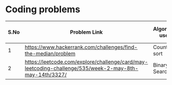 # Coding problems
| S.No | Problem Link | Algorithm used | Data Structure used | Time Complexity | Space Complexity |
|------|--------------|----------------|---------------------|-----------------|------------------|
| 1    | https://www.hackerrank.com/challenges/find-the-median/problem | Counting sort | HahMap | O(n) | O(n) |
| 2    | https://leetcode.com/explore/challenge/card/may-leetcoding-challenge/535/week-2-may-8th-may-14th/3327/ | Binary Search | NA | O(log(n)) | O(1) |
